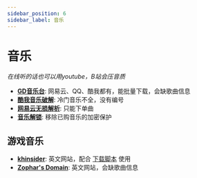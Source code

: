 ```yaml
---
sidebar_position: 6
sidebar_label: 音乐
---
```

# 音乐

*在线听的话也可以用youtube，B站会压音质*

- **[GD音乐台](https://music.gdstudio.xyz/)**: 网易云、QQ、酷我都有，能批量下载，会缺歌曲信息
- **[酷我音乐破解](https://www.itrmb.com/thread-3034.htm)**: 冷门音乐不全，没有编号
- **[网易云无损解析](https://api.toubiec.cn/wyapi.html)**: 只能下单曲
- **[音乐解锁](https://api.toubiec.cn/wyapi.html)**: 移除已购音乐的加密保护

## 游戏音乐

- **[khinsider](https://downloads.khinsider.com/)**: 英文网站，配合 [下载脚本](https://greasyfork.org/zh-CN/scripts/424015-vgmloaderx) 使用
- **[Zophar's Domain](https://www.zophar.net/music)**: 英文网站，会缺歌曲信息